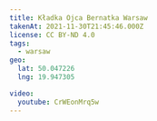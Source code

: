 ```yaml
---
title: Kładka Ojca Bernatka Warsaw
takenAt: 2021-11-30T21:45:46.000Z
license: CC BY-ND 4.0
tags:
  - warsaw
geo:
  lat: 50.047226
  lng: 19.947305

video:
  youtube: CrWEonMrq5w
---
```

